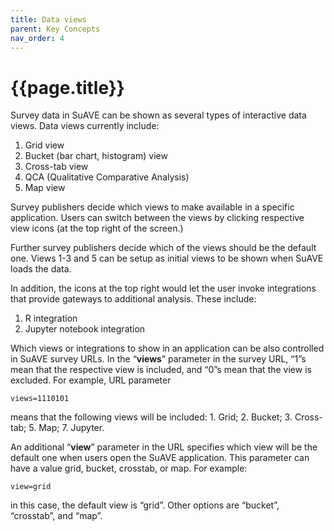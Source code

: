 ```yaml
---
title: Data views
parent: Key Concepts
nav_order: 4
---
```


# {{page.title}}

Survey data in SuAVE can be shown as several types of interactive data views. Data views currently include:

1. Grid view
2. Bucket (bar chart, histogram) view
3. Cross-tab view
4. QCA (Qualitative Comparative Analysis)
5. Map view

Survey publishers decide which views to make available in a specific  application. Users can switch between the views by clicking respective  view icons (at the top right of the screen.)

Further survey publishers decide which of the views should be the  default one. Views 1-3 and 5 can be setup as initial views to be shown  when SuAVE loads the data.

In addition, the icons at the top right would let the user invoke  integrations that provide gateways to additional analysis. These  include:

1. R integration
2. Jupyter notebook integration

Which views or integrations to show in an application can be also controlled in SuAVE survey URLs. In the “**views**” parameter in the survey URL, “1”s mean that the respective view is  included, and “0”s mean that the view is excluded. For example, URL  parameter

```
views=1110101
```

means that the following views will be included: 1. Grid; 2. Bucket; 3. Cross-tab; 5. Map; 7. Jupyter.

An additional “**view**” parameter in the URL specifies  which view will be the default one when users open the SuAVE  application. This parameter can have a value grid, bucket, crosstab, or  map. For example:

```
view=grid
```

in this case, the default view is “grid”. Other options are “bucket”, “crosstab”, and “map”.
